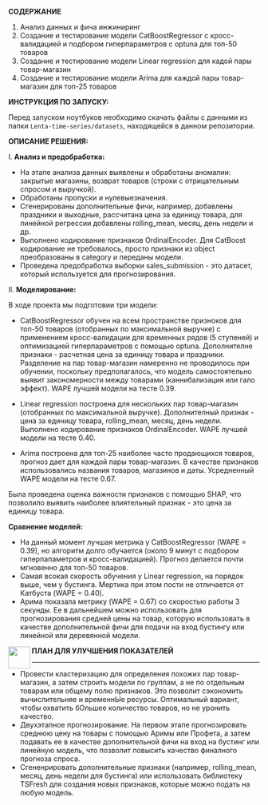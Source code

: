 **СОДЕРЖАНИЕ** 

1. Анализ данных и фича инжиниринг 
2. Создание и тестирование модели CatBoostRegressor с кросс-валидацией и подбором гиперпараметров с optuna для топ-50 товаров
3. Создание и тестирование модели Linear regression для кадой пары товар-магазин 
4. Создание и тестирование модели Arima для каждой пары товар-магазин для топ-25 товаров

**ИНСТРУКЦИЯ ПО ЗАПУСКУ:** 

Перед запуском ноутбуков необходимо скачать файлы с данными из папки `Lenta-time-series/datasets`, находящейся в данном репозитории. 

**ОПИСАНИЕ РЕШЕНИЯ:** 

I. **Анализ и предобработка:** 

- На этапе анализа данных выявлены и обработаны аномалии: закрытые магазины, возврат товаров (строки с отрицательным спросом и выручкой). 
- Обработаны пропуски и нулевыезначения. 
- Сгенерированы дополнительные фичи, например, добавлены праздники и выходные, рассчитана цена за единицу товара, для линейной регрессии добавлены rolling_mean, месяц, день недели и др. 
- Выполнено кодирование признаков OrdinalEncoder. Для CatBoost кодирование не требовалось, просто признаки из object преобразованы в category и переданы модели. 
- Проведена предобработка выборки sales_submission - это датасет, который используется для прогнозирования. 

II. **Моделирование:** 

В ходе проекта мы подготовии три модели: 

- CatBoostRegressor обучен на всем пространстве призноков для топ-50 товаров (отобранных по максимальной выручке) с применением кросс-валидации для временных рядов (5 ступеней) и оптимизацией гиперпараметров с помощью optuna. Дополнителне признаки - расчетная цена за единицу товара и праздники. Разделение на пар товар-магазин намеренно не проводилось при обучении, поскольку предполагалось, что модель самостоятельно выявит закономерности между товарами (каннибализация или гало эффект). WAPE лучшей модели на тесте 0.39.

- Linear regression построена для нескольких пар товар-магазин (отобранных по максимальной выручке). Дополнителный признак - цена за единицу товара,  rolling_mean, месяц, день недели. Выполнено кодирование признаков OrdinalEncoder.  WAPE лучшей модели на тесте 0.40.

- Arima построена для топ-25 наиболее часто продающихся товаров, прогноз дает для каждой пары товар-магазин. В качестве признаков использовались названия товаров, магазинов и даты. Усредненный WAPE модели на тесте 0.67. 

Была проведена оценка важности признаков с помощью SHAP, что позволило выявить наиболее влиятельный признак - это цена за единицу товара. 

**Сравнение моделей:**

- На данный момент лучшая метрика у CatBoostRegressor (WAPE = 0.39), но алгоритм долго обучается (около 9 минут с подбором гиперпапаметров и кросс-валидацией). Прогноз делается почти мгновенно для топ-50 товаров. 
- Самая всокая скорость обучения у Linear regression, на порядок выше, чем у бустинга. Мертика при этом пости не отличается от Катбуста (WAPE = 0.40).
- Арима показала метрику (WAPE = 0.67) со скоростью работы 3 секунды. Ее в дальнейшем можно использовать для прогнозирования средней цены на товар, которую использовать в качестве дополнительной фичи для подачи на вход бустингу или линейной или деревянной модели. 


<img src="https://upload.wikimedia.org/wikipedia/commons/b/ba/Warning_sign_4.0.png" align=left width=44, heigth=33>


**ПЛАН ДЛЯ УЛУЧШЕНИЯ ПОКАЗАТЕЛЕЙ** 
___________________________
- Провести кластеризацию для определения похожих пар товар-магазин, а затем строить модели по группам, а не по отдельным товарам или общему полю признаков. Это позволит сэкономить вычислительняе и временнЫе ресурсы. Оптимальный вариант, чтобы охватить бОльшее количество товаров, но не уронить качество. 
- Двухэтапное прогнозирование. На первом этапе прогнозировать среднюю цену на товары с помощью Аримы или Профета, а затем подавать ее в качестве дополнительной фичи на вход на бустинг или линейную модель, что позволит повысить качество финалного прогноза спроса. 
- Сгененрировать дополнительные признаки (например, rolling_mean, месяц, день недели для бустинга) или использовать библиотеку TSFresh для создания новых признаков, которые можно подать на любую модель. 



 
